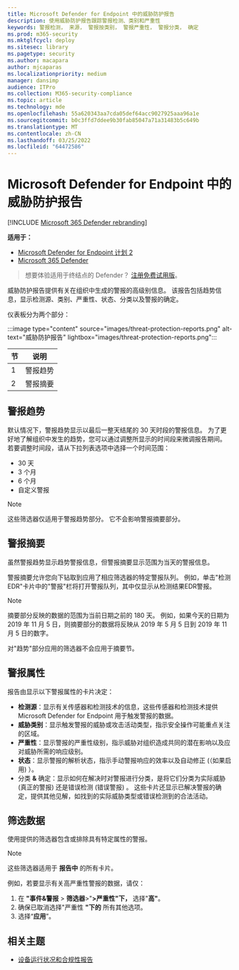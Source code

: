 ```yaml
---
title: Microsoft Defender for Endpoint 中的威胁防护报告
description: 使用威胁防护报告跟踪警报检测、类别和严重性
keywords: 警报检测， 来源， 警报按类别， 警报严重性， 警报分类， 确定
ms.prod: m365-security
ms.mktglfcycl: deploy
ms.sitesec: library
ms.pagetype: security
ms.author: macapara
author: mjcaparas
ms.localizationpriority: medium
manager: dansimp
audience: ITPro
ms.collection: M365-security-compliance
ms.topic: article
ms.technology: mde
ms.openlocfilehash: 55a620343aa7cda05def64acc9027925aaa96a1e
ms.sourcegitcommit: b0c3ffd7ddee9b30fab85047a71a31483b5c649b
ms.translationtype: MT
ms.contentlocale: zh-CN
ms.lasthandoff: 03/25/2022
ms.locfileid: "64472586"
---
```

# <a name="threat-protection-report-in-microsoft-defender-for-endpoint"></a>Microsoft Defender for Endpoint 中的威胁防护报告

[!INCLUDE [Microsoft 365 Defender rebranding](../../includes/microsoft-defender.md)]


**适用于：**
- [Microsoft Defender for Endpoint 计划 2](https://go.microsoft.com/fwlink/?linkid=2154037)
- [Microsoft 365 Defender](https://go.microsoft.com/fwlink/?linkid=2118804)

> 想要体验适用于终结点的 Defender？ [注册免费试用版](https://signup.microsoft.com/create-account/signup?products=7f379fee-c4f9-4278-b0a1-e4c8c2fcdf7e&ru=https://aka.ms/MDEp2OpenTrial?ocid=docs-wdatp-pullalerts-abovefoldlink)。

威胁防护报告提供有关在组织中生成的警报的高级别信息。 该报告包括趋势信息，显示检测源、类别、严重性、状态、分类以及警报的确定。

仪表板分为两个部分：

:::image type="content" source="images/threat-protection-reports.png" alt-text="威胁防护报告" lightbox="images/threat-protection-reports.png":::

节|说明
---|---
1|警报趋势
2|警报摘要

## <a name="alert-trends"></a>警报趋势
默认情况下，警报趋势显示以最后一整天结尾的 30 天时段的警报信息。 为了更好地了解组织中发生的趋势，您可以通过调整所显示的时间段来微调报告期间。 若要调整时间段，请从下拉列表选项中选择一个时间范围：

- 30 天
- 3 个月
- 6 个月
- 自定义警报

> [!NOTE]
> 这些筛选器仅适用于警报趋势部分。 它不会影响警报摘要部分。

## <a name="alert-summary"></a>警报摘要

虽然警报趋势显示趋势警报信息，但警报摘要显示范围为当天的警报信息。

 警报摘要允许您向下钻取到应用了相应筛选器的特定警报队列。 例如，单击"检测EDR"卡片中的"警报"栏将打开警报队列，其中仅显示从检测结果EDR警报。

> [!NOTE]
> 摘要部分反映的数据的范围为当前日期之前的 180 天。 例如，如果今天的日期为 2019 年 11 月 5 日，则摘要部分的数据将反映从 2019 年 5 月 5 日到 2019 年 11 月 5 日的数字。
>
> 对"趋势"部分应用的筛选器不会应用于摘要节。

## <a name="alert-attributes"></a>警报属性

报告由显示以下警报属性的卡片决定：

- **检测源**：显示有关传感器和检测技术的信息，这些传感器和检测技术提供 Microsoft Defender for Endpoint 用于触发警报的数据。
- **威胁类别**：显示触发警报的威胁或攻击活动类型，指示安全操作可能重点关注的区域。
- **严重性**：显示警报的严重性级别，指示威胁对组织造成共同的潜在影响以及应对威胁所需的响应级别。
- **状态**：显示警报的解析状态，指示手动警报响应的效率以及自动修正 (（如果启用) ）。
- 分类 **&** 确定：显示如何在解决时对警报进行分类，是将它们分类为实际威胁 (真正的警报) 还是错误检测 (错误警报) 。 这些卡片还显示已解决警报的确定，提供其他见解，如找到的实际威胁类型或错误检测到的合法活动。

## <a name="filter-data"></a>筛选数据

使用提供的筛选器包含或排除具有特定属性的警报。

> [!NOTE]
> 这些筛选器适用于 **报告中** 的所有卡片。

例如，若要显示有关高严重性警报的数据，请仅：

1. 在 **"事件&警报** \> **筛选器**\>"**>严重性"下，** 选择"**高"**。
2. 确保已取消选择"严重性 **"下的** 所有其他选项。
3. 选择“**应用**”。

## <a name="related-topic"></a>相关主题

- [设备运行状况和合规性报告](machine-reports.md)
